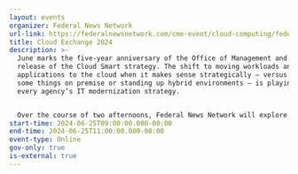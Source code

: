 ```yaml
---
layout: events
organizer: Federal News Network
url-link: https://federalnewsnetwork.com/cme-event/cloud-computing/federal-news-networks-cloud-exchange-2024/
title: Cloud Exchange 2024
description: >-
  June marks the five-year anniversary of the Office of Management and Budget’s
  release of the Cloud Smart strategy. The shift to moving workloads and
  applications to the cloud when it makes sense strategically – versus keeping
  some things on premise or standing up hybrid environments – is playing out in
  every agency’s IT modernization strategy.


  Over the course of two afternoons, Federal News Network will explore civilian agency progress in using the cloud to improve digital services and federal missions. On Day 1, we will focus on the need for secure digital services and the evolution of policies and processes to achieve trusted services. On Day 2, we will share real-world case studies that spotlight successes in using cloud to impact mission effectiveness.
start-time: 2024-06-25T09:00:00.000-00:00
end-time: 2024-06-25T11:00:00.000-00:00
event-type: Online
gov-only: true
is-external: true
---
```

